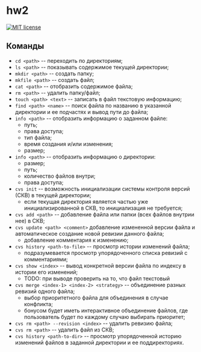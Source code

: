# hw2

[![MIT license](https://img.shields.io/badge/license-MIT-blue.svg)](https://github.com//fp-homework/blob/master/hw2/LICENSE)

## Команды
* `cd <path>` -- переходить по директориям;
* `ls <path>` -- показывать содержимое текущей директории;
* `mkdir <path>` -- создать папку;
* `mkfile <path>` -- создать файл;
* `cat <path>` -- отобразить содержимое файла;
* `rm <path>` -- удалить папку/файл;
* `touch <path> <text>` -- записать в файл текстовую информацию;
* `find <path> <name>` -- поиск файла по названию в указанной директории и ее подчастях и вывод пути до файла;
* `info <path>` -- отобразить информацию о заданном файле:
    * путь;
    * права доступа;
    * тип файла;
    * время создания и/или изменения;
    * размер;
* `info <path>` -- отобразить информацию о директории:
    * размер;
    * путь;
    * количество файлов внутри;
    * права доступа;
* `cvs init` -- возможность инициализации системы контроля версий (СКВ) в текущей директории;
    * если текущая директория является частью уже инициализированной в СКВ, то инициализация не требуется;
* `cvs add <path>` -- добавление файла или папки (всех файлов внутрии нее) в СКВ;
* `cvs update <path> <comment>` добавление измененной версии файла и автоматическое создание новой ревизии данного файла;
    * добавление комментария к изменению;
* `cvs history <path-to-file>` -- просмотр истории изменений файла;
    * подразумевается просмотр упорядоченного списка ревизий с комментариями;
* `cvs show <index>` -- вывод конкретной версии файла по индексу в истории его изменений;
    * TODO: при выводе проверить на то, что файл текстовый
* `cvs merge <index-1> <index-2> <strategy>` -- объединение разных ревизий одного файла;
    * выбор приоритетного файла для объединения в случае конфликта;
    * бонусом будет иметь интерактивное объединение файлов, где пользователь будет по каждому случаю выбирать приоритет;
* `cvs rm <path> --revision <index>` -- удалить ревизию файла;
* `cvs rm <path>` -- удалить файл из СКВ;
* `cvs history <path-to-dir>` -- просмотр упорядоченной историю изменений файлов в заданной директории и ее поддиректориях.
